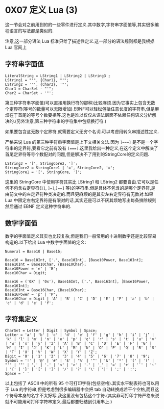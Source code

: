 # 0X07 定义 Lua (3)

这一节会对之前用到的的一些零件进行定义.其中数字,字符串字面值等,其实很多编程语言的写法都是类似的.

注意,这一部分语法 Lua 标准只给了描述性定义.这一部分的语法规则都是我根据 Lua 官网上

## 字符串字面值

```EBNF
LiteralString = LString1 | LString2 | LString3 ;
LString1 = "'", {Char1}, "'";
LString2 = '"', {Char2}, '"';
Char1 = CharSet - "'";
Char2 = CharSet - '"';
```

第三种字符串字面值(可以直接用换行符的那种)比较麻烦.因为它事实上包含无数个定界符(等号的数量可以无限增加).EBNF可以轻松包括任意长度的字符串,但是麻烦在于首尾的等号个数要相等.这也是难以仅仅从语法层面不依赖任何语义分析解决的.(另外注意,第三种字符串的字符集中包括换行符.)

如果要包含这无数个定界符,就需要定义无穷个名词.可以考虑用转义串描述性定义.

严格来说 Lua 的第三种字符串字面值是上下文相关文法.因为 `]===]` 是不是一个字符串的定界符,要看它之前有没有 `[===[`.这里我给出一种定义,在这个定义中解决了首尾定界符等号个数配对的问题,但是解决不了用到的StringCore的定义问题.

```EBNF
LString3 = '[', StringCore2, ']';
StringCore2 = StringCore1 | '=', StringCore2, '=';
StringCore1 = '[', StringCore, ']';
```

这里的 StringCore 中使用字符其实比 LString1 和 LString2 都要自由.它可以是任何不包含右定界符(`]]`, `]=]`,`]==]` 等)的字符串.但是具体不包含的是哪个定界符,是由前文中的左定界符种类决定的.而且更麻烦的是其实左右定界符有无数对.如果 Lua 中限定左右定界符是有限对的话,其实还是可以不厌其烦地写出每条排除规则然后通过 EBNF 定义这种字符串的.

## 数字字面值

数字的字面值定义其实也比较复杂,但是我们一般常用的十进制数字还是比较容易构造的.以下给出 Lua 中数字字面值的定义:

```EBNF
Numeral = Base10 | Base16;
```

```EBNF
Base10 = Base10Int, ['.', Base10Int], [Base10Power, Base10Int];
Base10Int = Base10Char, {Base10Char};
Base10Power = 'e' | 'E';
Base10Char = Digit;
```

```EBNF
Base16 = ('0X' | '0x'), Base16Int, ['.', Base16Int], [Base16Power, Base16Int];
Base16Int = Base16Char, {Base16Char};
Base16Power = 'p' | 'P';
Base16Char = Digit | 'A' | 'B' | 'C' | 'D' | 'E' | 'F' | 'a' | 'b' | 'c' | 'd' | 'e' | 'f';
```

## 字符集定义

```EBNF
CharSet = Letter | Digit | Symbol | Space;
Letter = 'a' | 'b' | 'c' | 'd' | 'e' | 'f' | 'g' | 'h' | ‘i’ | ‘j’ | 'k' | 'l' | 'm' | 'n' | 'o' | 'p' | 'q' | 'r' | 's' | 't' | 'u' | 'v' | 'w' | 'x' | 'y' | 'z' | 'A' | 'B' | 'C' | 'D' | 'E' | 'F' | 'G' | 'H' | 'I' | 'J' | 'K' | 'L' | 'M' | 'N' | 'O' | 'P' | 'Q' | 'R' | 'S' | 'T' | 'U' | 'V' | 'W' | 'X' | 'Y' | 'Z';
Digit = '0' | '1' | '2' | '3' | '4' | '5' | '6' | '7' | '8' | '9';
Symbol = '!' | '@' | '#' | '$' | '%' | '^' | '&' | '*' | '(' | ')' | "'" | '"' | ',' | '.' | '<' | '>' | '-' | '_' | '=' | '+' | '`' | '~' | '{' | '}' | '[' | ']' | '/' | '?' | '\' | '|' | ';' | ':';
Space = ' '
```

以上包括了 ASCII 中的所有 95 个可打印字符(包括空格).其实水平制表符也可以用于 Lua 的字符串,但是考虑到很多编辑器中会把 tab 自动转换成若干个空格,而且这个符号本身的名字不太好写,我这里没有包括这个字符.(其实非可打印字符严格来说就不可能用可打印字符串定义.最后都要归结到引用串上.)

